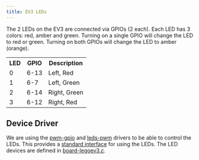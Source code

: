 ```yaml
---
title: EV3 LEDs
---
```


The 2 LEDs on the EV3 are connected via GPIOs (2 each). Each LED has 3 colors: red, amber and green. Turning on a single GPIO will change the LED to red or green. Turning on both GPIOs will change the LED to amber (orange).

<table>
    <tr>
        <th>LED</th>
        <th>GPIO</th>
        <th>Description</th>
    </tr>
    <tr>
        <td>0</td>
        <td>6-13</td>
        <td>Left, Red</td>
    </tr>
    <tr>
        <td>1</td>
        <td>6-7</td>
        <td>Left, Green</td>
    </tr>
    <tr>
        <td>2</td>
        <td>6-14</td>
        <td>Right, Green</td>
    </tr>
    <tr>
        <td>3</td>
        <td>6-12</td>
        <td>Right, Red</td>
    </tr>
</table>

## Device Driver

We are using the [pwm-gpio] and [leds-pwm] drivers to be able to control the LEDs. This provides a [standard interface] for using the LEDs. The LED devices are defined in [board-legoev3.c].

[pwm-gpio]: https://github.com/ev3dev/ev3dev-kernel/blob/ev3dev-jessie/drivers/pwm/pwm-gpio.c
[leds-pwm]: https://github.com/ev3dev/ev3dev-kernel/blob/ev3dev-jessie/drivers/leds/leds-pwm.c
[standard interface]: https://www.kernel.org/doc/Documentation/leds/leds-class.txt
[board-legoev3.c]: https://github.com/ev3dev/ev3dev-kernel/blob/ev3dev-jessie/arch/arm/mach-davinci/board-legoev3.c